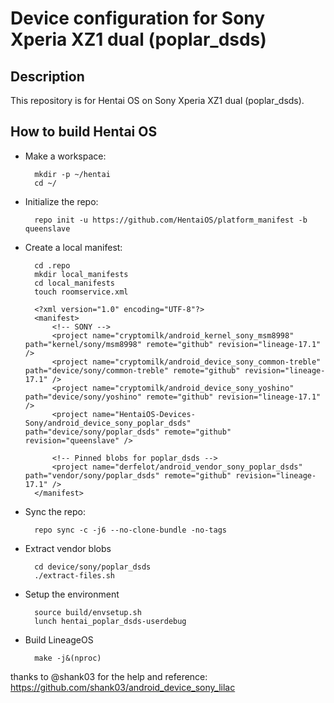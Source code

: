 Device configuration for Sony Xperia XZ1 dual (poplar_dsds)
========================================================

Description
-----------

This repository is for Hentai OS on Sony Xperia XZ1 dual (poplar_dsds).

How to build Hentai OS
----------------------

* Make a workspace:

        mkdir -p ~/hentai
        cd ~/

* Initialize the repo:

        repo init -u https://github.com/HentaiOS/platform_manifest -b queenslave

* Create a local manifest:

        cd .repo
        mkdir local_manifests
        cd local_manifests
        touch roomservice.xml

        <?xml version="1.0" encoding="UTF-8"?>
        <manifest>
            <!-- SONY -->
            <project name="cryptomilk/android_kernel_sony_msm8998" path="kernel/sony/msm8998" remote="github" revision="lineage-17.1" />
            <project name="cryptomilk/android_device_sony_common-treble" path="device/sony/common-treble" remote="github" revision="lineage-17.1" />
            <project name="cryptomilk/android_device_sony_yoshino" path="device/sony/yoshino" remote="github" revision="lineage-17.1" />
            <project name="HentaiOS-Devices-Sony/android_device_sony_poplar_dsds" path="device/sony/poplar_dsds" remote="github" revision="queenslave" />

            <!-- Pinned blobs for poplar_dsds -->
            <project name="derfelot/android_vendor_sony_poplar_dsds" path="vendor/sony/poplar_dsds" remote="github" revision="lineage-17.1" />
        </manifest>

* Sync the repo:

        repo sync -c -j6 --no-clone-bundle -no-tags

* Extract vendor blobs

        cd device/sony/poplar_dsds
        ./extract-files.sh

* Setup the environment

        source build/envsetup.sh
        lunch hentai_poplar_dsds-userdebug

* Build LineageOS

        make -j&(nproc)

thanks to @shank03 for the help and reference: https://github.com/shank03/android_device_sony_lilac
